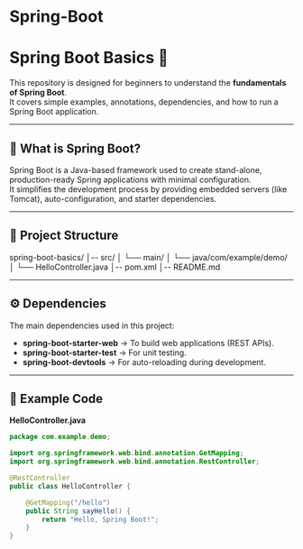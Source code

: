 # Spring-Boot

# Spring Boot Basics 🚀

This repository is designed for beginners to understand the **fundamentals of Spring Boot**.  
It covers simple examples, annotations, dependencies, and how to run a Spring Boot application. 

---

## 📌 What is Spring Boot?
Spring Boot is a Java-based framework used to create stand-alone, production-ready Spring applications with minimal configuration.  
It simplifies the development process by providing embedded servers (like Tomcat), auto-configuration, and starter dependencies.

---

## 📂 Project Structure
spring-boot-basics/
│-- src/
│ └── main/
│ └── java/com/example/demo/
│ └── HelloController.java
│-- pom.xml
│-- README.md


---

## ⚙️ Dependencies
The main dependencies used in this project:
- **spring-boot-starter-web** → To build web applications (REST APIs).
- **spring-boot-starter-test** → For unit testing.
- **spring-boot-devtools** → For auto-reloading during development.

---

## 📄 Example Code

**HelloController.java**
```java
package com.example.demo;

import org.springframework.web.bind.annotation.GetMapping;
import org.springframework.web.bind.annotation.RestController;

@RestController
public class HelloController {

    @GetMapping("/hello")
    public String sayHello() {
        return "Hello, Spring Boot!";
    }
}
